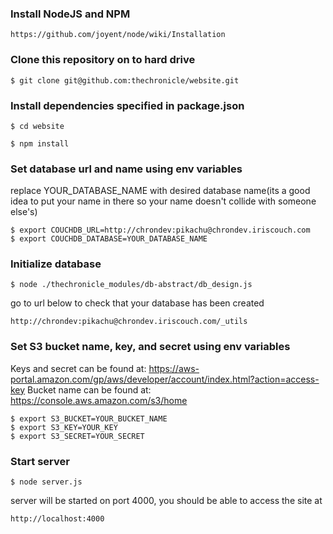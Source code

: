 ### Install NodeJS and NPM

    https://github.com/joyent/node/wiki/Installation

### Clone this repository on to hard drive

    $ git clone git@github.com:thechronicle/website.git

### Install dependencies specified in package.json

    $ cd website

    $ npm install

### Set database url and name using env variables

replace YOUR_DATABASE_NAME with desired database name(its a good idea to put your name in there so your name doesn't collide with someone else's)

    $ export COUCHDB_URL=http://chrondev:pikachu@chrondev.iriscouch.com
    $ export COUCHDB_DATABASE=YOUR_DATABASE_NAME

### Initialize database

    $ node ./thechronicle_modules/db-abstract/db_design.js 

go to url below to check that your database has been created

    http://chrondev:pikachu@chrondev.iriscouch.com/_utils

### Set S3 bucket name, key, and secret using env variables

Keys and secret can be found at: https://aws-portal.amazon.com/gp/aws/developer/account/index.html?action=access-key
Bucket name can be found at: https://console.aws.amazon.com/s3/home

    $ export S3_BUCKET=YOUR_BUCKET_NAME
    $ export S3_KEY=YOUR_KEY 
    $ export S3_SECRET=YOUR_SECRET

### Start server

    $ node server.js

server will be started on port 4000, you should be able to access the site at

    http://localhost:4000
